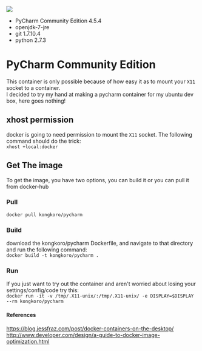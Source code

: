 [![](https://badge.imagelayers.io/kongkoro/pycharm:latest.svg)](https://imagelayers.io/?images=kongkoro/pycharm:latest 'Get your own badge on imagelayers.io')
* PyCharm Community Edition 4.5.4
* openjdk-7-jre
* git 1.7.10.4
* python 2.7.3

# PyCharm Community Edition
This container is only possible because of how easy it as to mount your `X11` socket to a container.  
I decided to try my hand at making a pycharm container for my ubuntu dev box, here goes nothing!  
## xhost permission
docker is going to need permission to mount the `X11` socket. The following command should do the trick:  
``` xhost +local:docker ```

## Get The image  
To get the image, you have two options, you can build it or you can pull it from docker-hub
### Pull
``` docker pull kongkoro/pycharm ```
### Build
download the kongkoro/pycharm Dockerfile, and navigate to that directory and run the following command:  
``` docker build -t kongkoro/pycharm . ```
### Run
If you just want to try out the container and aren't worried about losing your settings/config/code try this:  
``` docker run -it -v /tmp/.X11-unix/:/tmp/.X11-unix/ -e DISPLAY=$DISPLAY --rm kongkoro/pycharm ```  

#### References
https://blog.jessfraz.com/post/docker-containers-on-the-desktop/  
http://www.developer.com/design/a-guide-to-docker-image-optimization.html
